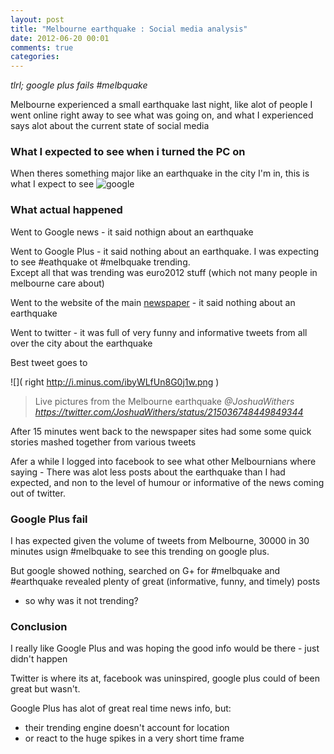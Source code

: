 ```yaml
---
layout: post
title: "Melbourne earthquake : Social media analysis"
date: 2012-06-20 00:01
comments: true
categories: 
---
```


_tlrl; google plus fails #melbquake_

Melbourne experienced a small earthquake last night, like alot of people I went online right away to see
what was going on, and what I experienced says alot about the current state of social media

### What I expected to see when i turned the PC on

When theres something major like an earthquake in the city I'm in, this is what I expect to see 
![google](http://i.minus.com/iQvwG2k3MzjX0.png)

### What actual happened

Went to Google news - it said nothign about an earthquake

Went to Google Plus - it said nothing about an earthquake.  I was expecting to see #eathquake ot #melbquake trending.  
Except all that was trending was euro2012 stuff (which not many people in melbourne care about)

Went to the website of the main [newspaper](http://theage.com.au) - it said nothing about an earthquake

Went to twitter - it was full of very funny and informative tweets from all over the city about the earthquake

Best tweet goes to

![]( right http://i.minus.com/ibyWLfUn8G0j1w.png )
> Live pictures from the Melbourne earthquake 
_@JoshuaWithers https://twitter.com/JoshuaWithers/status/215036748449849344_

After 15 minutes went back to the newspaper sites had some some quick stories mashed together from various tweets

Afer a while I logged into facebook to see what other Melbournians where saying - There was alot less posts about the earthquake
than I had expected, and non to the level of humour or informative of the news coming out of twitter.

### Google Plus fail

I has expected given the volume of tweets from Melbourne, 30000 in 30 minutes usign #melbquake to see this trending on google plus.

But google showed nothing, searched on G+ for #melbquake and #earthquake revealed plenty of great (informative, funny, and timely) posts
- so why was it not trending?

### Conclusion

I really like Google Plus and was hoping the good info would be there - just didn't happen

Twitter is where its at, facebook was uninspired, google plus could of been great but wasn't.

Google Plus has alot of great real time news info, but:

* their trending engine doesn't account for location 
* or react to the huge spikes in a very short time frame


